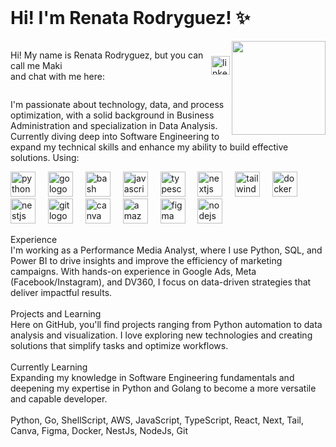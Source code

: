 <br clear="both">

<h1 align="left">Hi! I'm Renata Rodryguez! ✨</h1>

<img align="right" height="150" src="https://media1.tenor.com/m/M-MGHhwFkYAAAAAd/maki-zennin.gif"  />

<div style="display: flex; align-items: center;" > <p align="left">Hi! My name is Renata Rodryguez, but you can call me Maki<br>and chat with me here:</p>
  <a href="https://www.linkedin.com/in/renatarodryguez/" target="_blank">
    <img src="https://raw.githubusercontent.com/maurodesouza/profile-readme-generator/master/src/assets/icons/social/linkedin/default.svg" width="30" height="30" alt="linkedin logo"  />
  </a>
</div>

<p align="center">
  
  I'm passionate about technology, data, and process optimization, with a solid background in Business Administration and specialization in Data Analysis. Currently diving deep into Software Engineering to expand my technical skills and enhance my ability to build effective solutions. Using:</p>

<div align="left">
  <img src="https://cdn.simpleicons.org/python/3776AB" height="40" alt="python logo"  />
  <img width="12" />
  <img src="https://cdn.jsdelivr.net/gh/devicons/devicon/icons/go/go-original.svg" height="40" alt="go logo"  />
  <img width="12" />
  <img src="https://cdn.jsdelivr.net/gh/devicons/devicon/icons/bash/bash-original.svg" height="40" alt="bash logo"  />
  <img width="12" />
  <img src="https://skillicons.dev/icons?i=js" height="40" alt="javascript logo"  />
  <img width="12" />
  <img src="https://skillicons.dev/icons?i=ts" height="40" alt="typescript logo"  />
  <img width="12" />
  <img src="https://cdn.jsdelivr.net/gh/devicons/devicon/icons/nextjs/nextjs-original.svg" height="40" alt="nextjs logo"  />
  <img width="12" />
  <img src="https://cdn.jsdelivr.net/gh/devicons/devicon/icons/tailwindcss/tailwindcss-original-wordmark.svg" height="40" alt="tailwindcss logo"  />
  <img width="12" />
  <img src="https://cdn.jsdelivr.net/gh/devicons/devicon/icons/docker/docker-original.svg" height="40" alt="docker logo"  />
  <img width="12" />
  <img src="https://cdn.jsdelivr.net/gh/devicons/devicon/icons/nestjs/nestjs-original.svg" height="40" alt="nestjs logo"  />
  <img width="12" />
  <img src="https://cdn.jsdelivr.net/gh/devicons/devicon/icons/git/git-original.svg" height="40" alt="git logo"  />
  <img width="12" />
  <img src="https://cdn.jsdelivr.net/gh/devicons/devicon/icons/canva/canva-original.svg" height="40" alt="canva logo"  />
  <img width="12" />
  <img src="https://skillicons.dev/icons?i=aws" height="40" alt="amazonwebservices logo"  />
  <img width="12" />
  <img src="https://cdn.jsdelivr.net/gh/devicons/devicon/icons/figma/figma-original.svg" height="40" alt="figma logo"  />
  <img width="12" />
  <img src="https://cdn.jsdelivr.net/gh/devicons/devicon/icons/nodejs/nodejs-original.svg" height="40" alt="nodejs logo"  />
</div>

<p align="left">Experience<br>I'm working as a Performance Media Analyst, where I use Python, SQL, and Power BI to drive insights and improve the efficiency of marketing campaigns. With hands-on experience in Google Ads, Meta (Facebook/Instagram), and DV360, I focus on data-driven strategies that deliver impactful results. <br><br>Projects and Learning<br>Here on GitHub, you'll find projects ranging from Python automation to data analysis and visualization. I love exploring new technologies and creating solutions that simplify tasks and optimize workflows. <br><br>Currently Learning<br>Expanding my knowledge in Software Engineering fundamentals and deepening my expertise in Python and Golang to become a more versatile and capable developer.<br><br> Python, Go, ShellScript, AWS, JavaScript, TypeScript, React, Next, Tail, Canva, Figma, Docker, NestJs, NodeJs, Git</p>
